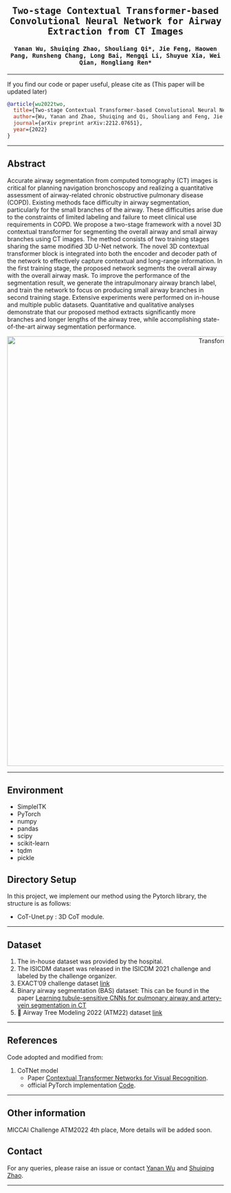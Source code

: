 
<div align="center">

<samp>

<h2> Two-stage Contextual Transformer-based Convolutional Neural Network for Airway Extraction from CT Images </h1>

<h4> Yanan Wu, Shuiqing Zhao, Shouliang Qi*, Jie Feng, Haowen Pang, Runsheng Chang, Long Bai, Mengqi Li, Shuyue Xia, Wei Qian, Hongliang Ren* </h3>

</samp>   

</div>     
    
---

If you find our code or paper useful, please cite as (This paper will be updated later)

```bibtex
@article{wu2022two,
  title={Two-stage Contextual Transformer-based Convolutional Neural Network for Airway Extraction from CT Images},
  author={Wu, Yanan and Zhao, Shuiqing and Qi, Shouliang and Feng, Jie and Pang, Haowen and Chang, Runsheng and Bai, Long and Li, Mengqi and Xia, Shuyue and Qian, Wei and others},
  journal={arXiv preprint arXiv:2212.07651},
  year={2022}
}
```

---
## Abstract
Accurate airway segmentation from computed tomography (CT) images is critical for planning navigation bronchoscopy and realizing a quantitative assessment of airway-related chronic obstructive pulmonary disease (COPD). Existing methods face difficulty in airway segmentation, particularly for the small branches of the airway. These difficulties arise due to the constraints of limited labeling and failure to meet clinical use requirements in COPD. We propose a two-stage framework with a novel 3D contextual transformer for segmenting the overall airway and small airway branches using CT images. The method consists of two training stages sharing the same modified 3D U-Net network. The novel 3D contextual transformer block is integrated into both the encoder and decoder path of the network to effectively capture contextual and long-range information. In the first training stage, the proposed network segments the overall airway with the overall airway mask. To improve the performance of the segmentation result, we generate the intrapulmonary airway branch label, and train the network to focus on producing small airway branches in second training stage. Extensive experiments were performed on in-house and multiple public datasets. Quantitative and qualitative analyses demonstrate that our proposed method extracts significantly more branches and longer lengths of the airway tree, while accomplishing state-of-the-art airway segmentation performance.  

<p align="center">
<img src="abstract.png" alt="Transformerairway" width="1000"/>
</p>


---
## Environment

- SimpleITK
- PyTorch
- numpy
- pandas
- scipy
- scikit-learn
- tqdm
- pickle

## Directory Setup
<!---------------------------------------------------------------------------------------------------------------->
In this project, we implement our method using the Pytorch library, the structure is as follows: 
 
- CoT-Unet.py : 3D CoT module.

---
## Dataset
1. The in-house dataset was provided by the hospital. 
2. The ISICDM dataset was released in the ISICDM 2021 challenge and labeled by the challenge organizer.
3. EXACT’09 challenge dataset [link](http://image.diku.dk/exact/)
4. Binary airway segmentation (BAS) dataset: This can be found in the paper [Learning tubule-sensitive CNNs for pulmonary airway and artery-vein segmentation in CT](https://arxiv.org/abs/2012.05767) 
5. 	Airway Tree Modeling 2022 (ATM22) dataset [link](https://atm22.grand-challenge.org/)
---



## References
Code adopted and modified from:
1. CoTNet model
    - Paper [Contextual Transformer Networks for Visual Recognition](https://arxiv.org/pdf/2107.12292.pdf).
    - official PyTorch implementation [Code](https://github.com/JDAI-CV/CoTNet.git).
---

## Other information
MICCAI Challenge ATM2022 4th place, More details will be added soon.

## Contact
For any queries, please raise an issue or contact [Yanan Wu](mailto:yananwu513@gmail.com) and [Shuiqing Zhao](ddddddd).

---
